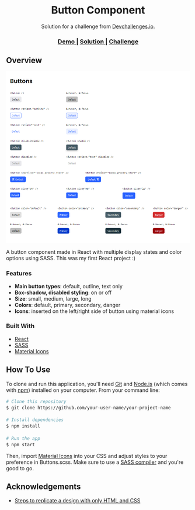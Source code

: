<!-- Please update value in the {}  -->

<h1 align="center">Button Component</h1>

<div align="center">
   Solution for a challenge from  <a href="http://devchallenges.io" target="_blank">Devchallenges.io</a>.
</div>

<div align="center">
  <h3>
    <a href="https://coruscating-bavarois-347608.netlify.app/">
      Demo
    </a>
    <span> | </span>
    <a href="https://github.com/yuandere/button-component">
      Solution
    </a>
    <span> | </span>
    <a href="https://devchallenges.io/challenges/ohgVTyJCbm5OZyTB2gNY">
      Challenge
    </a>
  </h3>
</div>

## Overview

![screenshot](./src/screenshot.png)

A button component made in React with multiple display states and color options using SASS. This was my first React project :)


### Features
- **Main button types**: default, outline, text only 
- **Box-shadow, disabled styling**: on or off 
- **Size**: small, medium, large, long
- **Colors**: default, primary, secondary, danger
- **Icons**: inserted on the left/right side of button using material icons


### Built With

<!-- This section should list any major frameworks that you built your project using. Here are a few examples.-->

- [React](https://reactjs.org/)
- [SASS](https://sass-lang.com/)
- [Material Icons](https://fonts.google.com/icons?selected=Material+Icons)

## How To Use

<!-- This is an example, please update according to your application -->

To clone and run this application, you'll need [Git](https://git-scm.com) and [Node.js](https://nodejs.org/en/download/) (which comes with [npm](http://npmjs.com)) installed on your computer. From your command line:

```bash
# Clone this repository
$ git clone https://github.com/your-user-name/your-project-name

# Install dependencies
$ npm install

# Run the app
$ npm start
```

Then, import [Material Icons](https://fonts.google.com/icons?selected=Material+Icons) into your CSS and adjust styles to your preference in Buttons.scss.
Make sure to use a [SASS compiler](https://marketplace.visualstudio.com/items?itemName=glenn2223.live-sass) and you're good to go.

## Acknowledgements

<!-- This section should list any articles or add-ons/plugins that helps you to complete the project. This is optional but it will help you in the future. For exmpale -->

- [Steps to replicate a design with only HTML and CSS](https://devchallenges-blogs.web.app/how-to-replicate-design/)

